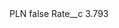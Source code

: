 <?xml version="1.0" encoding="UTF-8"?>
<CustomMetadata xmlns="http://soap.sforce.com/2006/04/metadata" xmlns:xsi="http://www.w3.org/2001/XMLSchema-instance" xmlns:xsd="http://www.w3.org/2001/XMLSchema">
    <label>PLN</label>
    <protected>false</protected>
    <values>
        <field>Rate__c</field>
        <value xsi:type="xsd:double">3.793</value>
    </values>
</CustomMetadata>
